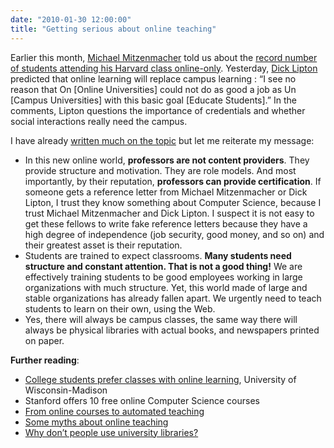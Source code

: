 ```yaml
---
date: "2010-01-30 12:00:00"
title: "Getting serious about online teaching"
---
```




Earlier this month, [Michael Mitzenmacher](http://www.eecs.harvard.edu/~michaelm/) told us about the [record number of students attending his Harvard class online-only](https://mybiasedcoin.blogspot.com/2010/01/teaching-day-one.html). Yesterday, [Dick Lipton](https://en.wikipedia.org/wiki/Richard_J._Lipton) predicted that online learning will replace campus learning : &ldquo;I see no reason that On [Online Universities] could not do as good a job as Un [Campus Universities] with this basic goal [Educate Students].&rdquo; In the comments, Lipton questions the importance of credentials and whether social interactions really need the campus.

I have already [written much on the topic](http://www.daniel-lemire.com/blog/archives/2008/02/27/online-teaching-is-the-future/) but let me reiterate my message:

- In this new online world, __professors are not content providers__. They provide structure and motivation. They are role models. And most importantly, by their reputation, __professors can provide certification__. If someone gets a reference letter from Michael Mitzenmacher or Dick Lipton, I trust they know something about Computer Science, because I trust Michael Mitzenmacher and Dick Lipton. I suspect it is not easy to get these fellows to write fake reference letters because they have a high degree of independence (job security, good money, and so on) and their greatest asset is their reputation.
- Students are trained to expect classrooms. __Many students need structure and constant attention. That is not a good thing!__ We are effectively training students to be good employees working in large organizations with much structure. Yet, this world made of large and stable organizations has already fallen apart. We urgently need to teach students to learn on their own, using the Web.
- Yes, there will always be campus classes, the same way there will always be physical libraries with actual books, and newspapers printed on paper.


__Further reading__:

- [College students prefer classes with online learning](http://www.news.wisc.edu/15640), University of Wisconsin-Madison
- Stanford offers 10 free online Computer Science courses
- [From online courses to automated teaching](http://www.daniel-lemire.com/blog/archives/2008/09/11/from-online-courses-to-automated-teaching/)
- [Some myths about online teaching](http://www.daniel-lemire.com/blog/archives/2008/07/29/some-myths-about-online-teaching/)
- [Why don&rsquo;t people use university libraries?](http://www.daniel-lemire.com/blog/archives/2007/09/26/why-dont-people-use-university-libraries/)


